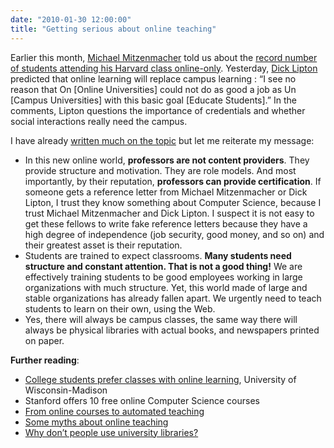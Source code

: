 ```yaml
---
date: "2010-01-30 12:00:00"
title: "Getting serious about online teaching"
---
```




Earlier this month, [Michael Mitzenmacher](http://www.eecs.harvard.edu/~michaelm/) told us about the [record number of students attending his Harvard class online-only](https://mybiasedcoin.blogspot.com/2010/01/teaching-day-one.html). Yesterday, [Dick Lipton](https://en.wikipedia.org/wiki/Richard_J._Lipton) predicted that online learning will replace campus learning : &ldquo;I see no reason that On [Online Universities] could not do as good a job as Un [Campus Universities] with this basic goal [Educate Students].&rdquo; In the comments, Lipton questions the importance of credentials and whether social interactions really need the campus.

I have already [written much on the topic](http://www.daniel-lemire.com/blog/archives/2008/02/27/online-teaching-is-the-future/) but let me reiterate my message:

- In this new online world, __professors are not content providers__. They provide structure and motivation. They are role models. And most importantly, by their reputation, __professors can provide certification__. If someone gets a reference letter from Michael Mitzenmacher or Dick Lipton, I trust they know something about Computer Science, because I trust Michael Mitzenmacher and Dick Lipton. I suspect it is not easy to get these fellows to write fake reference letters because they have a high degree of independence (job security, good money, and so on) and their greatest asset is their reputation.
- Students are trained to expect classrooms. __Many students need structure and constant attention. That is not a good thing!__ We are effectively training students to be good employees working in large organizations with much structure. Yet, this world made of large and stable organizations has already fallen apart. We urgently need to teach students to learn on their own, using the Web.
- Yes, there will always be campus classes, the same way there will always be physical libraries with actual books, and newspapers printed on paper.


__Further reading__:

- [College students prefer classes with online learning](http://www.news.wisc.edu/15640), University of Wisconsin-Madison
- Stanford offers 10 free online Computer Science courses
- [From online courses to automated teaching](http://www.daniel-lemire.com/blog/archives/2008/09/11/from-online-courses-to-automated-teaching/)
- [Some myths about online teaching](http://www.daniel-lemire.com/blog/archives/2008/07/29/some-myths-about-online-teaching/)
- [Why don&rsquo;t people use university libraries?](http://www.daniel-lemire.com/blog/archives/2007/09/26/why-dont-people-use-university-libraries/)


